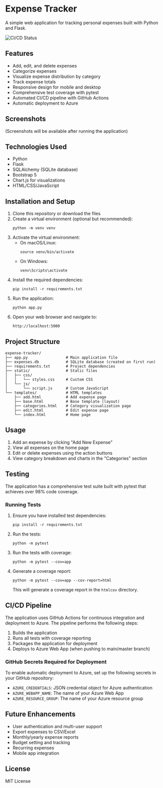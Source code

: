# Expense Tracker

A simple web application for tracking personal expenses built with Python and Flask.

![CI/CD Status](https://github.com/your-username/expense-tracker/actions/workflows/cicd.yml/badge.svg)

## Features

- Add, edit, and delete expenses
- Categorize expenses
- Visualize expense distribution by category
- Track expense totals
- Responsive design for mobile and desktop
- Comprehensive test coverage with pytest
- Automated CI/CD pipeline with GitHub Actions
- Automatic deployment to Azure

## Screenshots

(Screenshots will be available after running the application)

## Technologies Used

- Python
- Flask
- SQLAlchemy (SQLite database)
- Bootstrap 5
- Chart.js for visualizations
- HTML/CSS/JavaScript

## Installation and Setup

1. Clone this repository or download the files
2. Create a virtual environment (optional but recommended):
   ```
   python -m venv venv
   ```
3. Activate the virtual environment:
   - On macOS/Linux:
     ```
     source venv/bin/activate
     ```
   - On Windows:
     ```
     venv\Scripts\activate
     ```
4. Install the required dependencies:
   ```
   pip install -r requirements.txt
   ```
5. Run the application:
   ```
   python app.py
   ```
6. Open your web browser and navigate to:
   ```
   http://localhost:5000
   ```

## Project Structure

```
expense-tracker/
├── app.py                 # Main application file
├── expenses.db            # SQLite database (created on first run)
├── requirements.txt       # Project dependencies
├── static/                # Static files
│   ├── css/
│   │   └── styles.css     # Custom CSS
│   └── js/
│       └── script.js      # Custom JavaScript
└── templates/             # HTML templates
    ├── add.html           # Add expense page
    ├── base.html          # Base template (layout)
    ├── categories.html    # Category visualization page
    ├── edit.html          # Edit expense page
    └── index.html         # Home page
```

## Usage

1. Add an expense by clicking "Add New Expense"
2. View all expenses on the home page
3. Edit or delete expenses using the action buttons
4. View category breakdown and charts in the "Categories" section

## Testing

The application has a comprehensive test suite built with pytest that achieves over 98% code coverage.

### Running Tests

1. Ensure you have installed test dependencies:
   ```
   pip install -r requirements.txt
   ```

2. Run the tests:
   ```
   python -m pytest
   ```

3. Run the tests with coverage:
   ```
   python -m pytest --cov=app
   ```

4. Generate a coverage report:
   ```
   python -m pytest --cov=app --cov-report=html
   ```
   This will generate a coverage report in the `htmlcov` directory.

## CI/CD Pipeline

The application uses GitHub Actions for continuous integration and deployment to Azure. The pipeline performs the following steps:

1. Builds the application
2. Runs all tests with coverage reporting
3. Packages the application for deployment
4. Deploys to Azure Web App (when pushing to main/master branch)

### GitHub Secrets Required for Deployment

To enable automatic deployment to Azure, set up the following secrets in your GitHub repository:

- `AZURE_CREDENTIALS`: JSON credential object for Azure authentication
- `AZURE_WEBAPP_NAME`: The name of your Azure Web App
- `AZURE_RESOURCE_GROUP`: The name of your Azure resource group

## Future Enhancements

- User authentication and multi-user support
- Export expenses to CSV/Excel
- Monthly/yearly expense reports
- Budget setting and tracking
- Recurring expenses
- Mobile app integration

## License

MIT License
